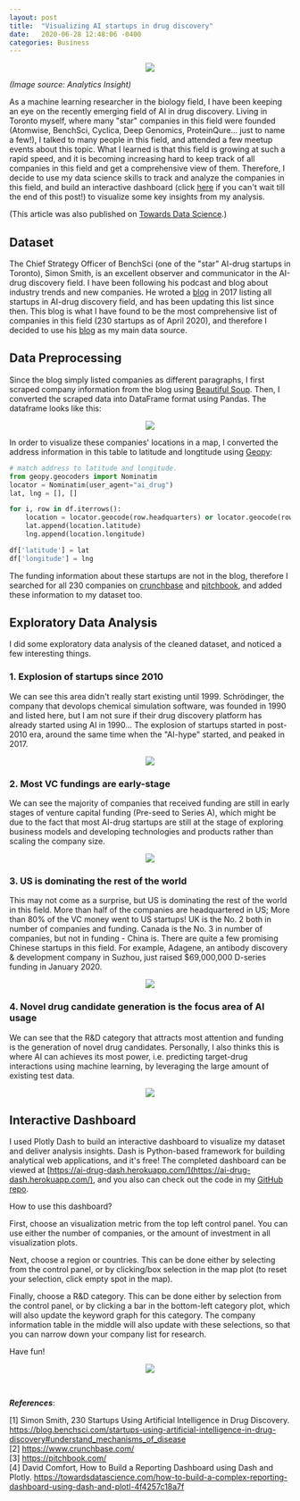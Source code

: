 ```yaml
---
layout: post
title:  "Visualizing AI startups in drug discovery"
date:   2020-06-28 12:48:06 -0400
categories: Business
---
```

<p align="center">
<img src="/imgs/2020-06-28-visualizing-ai-startups-in-drug-discovery/ai_drug_concept.jpg">
</p>
<em> (Image source: Analytics Insight)</em>

As a machine learning researcher in the biology field, I have been keeping an eye on the recently emerging field of AI in drug discovery. Living in Toronto myself, where many "star" companies in this field were founded (Atomwise, BenchSci, Cyclica, Deep Genomics, ProteinQure... just to name a few!), I talked to many people in this field, and attended a few meetup events about this topic. What I learned is that this field is growing at such a rapid speed, and it is becoming increasing hard to keep track of all companies in this field and get a comprehensive view of them. Therefore, I decide to use my data science skills to track and analyze the companies in this field, and build an interactive dashboard (click [here](https://ai-drug-dash.herokuapp.com/) if you can't wait till the end of this post!) to visualize some key insights from my analysis.

(This article was also published on [Towards Data Science](https://towardsdatascience.com/visualizing-ai-startups-in-drug-discovery-cb274eea2792).)

## Dataset
The Chief Strategy Officer of BenchSci (one of the "star" AI-drug startups in Toronto), Simon Smith, is an excellent observer and communicator in the AI-drug discovery field. I have been following his podcast and blog about industry trends and new companies. He wroted a [blog](https://blog.benchsci.com/startups-using-artificial-intelligence-in-drug-discovery#understand_mechanisms_of_disease) in 2017 listing all startups in AI-drug discovery field, and has been updating this list since then. This blog is what I have found to be the most comprehensive list of companies in this field (230 startups as of April 2020), and therefore I decided to use his [blog](https://blog.benchsci.com/startups-using-artificial-intelligence-in-drug-discovery#understand_mechanisms_of_disease) as my main data source.

## Data Preprocessing
Since the blog simply listed companies as different paragraphs, I first scraped company information from the blog using [Beautiful Soup](https://www.crummy.com/software/BeautifulSoup/bs4/doc/). Then, I converted the scraped data into DataFrame format using Pandas. The dataframe looks like this:

<p align="center">
<img src="/imgs/2020-06-28-visualizing-ai-startups-in-drug-discovery/data_table.png">
</p>

In order to visualize these companies' locations in a map, I converted the address information in this table to latitude and longtitude using [Geopy](https://geopy.readthedocs.io/en/stable/):
```Python
# match address to latitude and longitude.
from geopy.geocoders import Nominatim
locator = Nominatim(user_agent="ai_drug")
lat, lng = [], []

for i, row in df.iterrows():
    location = locator.geocode(row.headquarters) or locator.geocode(row.city+','+row.country)
    lat.append(location.latitude)
    lng.append(location.longitude)

df['latitude'] = lat
df['longitude'] = lng
```

The funding information about these startups are not in the blog, therefore I searched for all 230 companies on [crunchbase](https://www.crunchbase.com/) and [pitchbook](https://pitchbook.com/), and added these information to my dataset too.

## Exploratory Data Analysis
I did some exploratory data analysis of the cleaned dataset, and noticed a few interesting things.

### 1. Explosion of startups since 2010
We can see this area didn't really start existing until 1999. Schrödinger, the company that devolops chemical simulation software, was founded in 1990 and listed here, but I am not sure if their drug discovery platform has already started using AI in 1990... The explosion of startups started in post-2010 era, around the same time when the "AI-hype" started, and peaked in 2017.

<p align="center">
<img src="/imgs/2020-06-28-visualizing-ai-startups-in-drug-discovery/chronological_trend.png">
</p>

### 2. Most VC fundings are early-stage
We can see the majority of companies that received funding are still in early stages of venture capital funding (Pre-seed to Series A), which might be due to the fact that most AI-drug startups are still at the stage of exploring business models and developing technologies and products rather than scaling the company size.

<p align="center">
<img src="/imgs/2020-06-28-visualizing-ai-startups-in-drug-discovery/funding_stages.png">
</p>
  
### 3. US is dominating the rest of the world
This may not come as a surprise, but US is dominating the rest of the world in this field. More than half of the companies are headquartered in US; More than 80% of the VC money went to US startups! UK is the No. 2 both in number of companies and funding. Canada is the No. 3 in number of companies, but not in funding - China is. There are quite a few promising Chinese startups in this field. For example, Adagene, an antibody discovery & development company in Suzhou, just raised $69,000,000 D-series funding in January 2020.

<p align="center">
<img src="/imgs/2020-06-28-visualizing-ai-startups-in-drug-discovery/countries.png">
</p>
   
### 4. Novel drug candidate generation is the focus area of AI usage
We can see that the R&D category that attracts most attention and funding is the generation of novel drug candidates. Personally, I also thinks this is where AI can achieves its most power, i.e. predicting target-drug interactions using machine learning, by leveraging the large amount of existing test data.

<p align="center">
<img src="/imgs/2020-06-28-visualizing-ai-startups-in-drug-discovery/categories.png">
</p>

## Interactive Dashboard
I used Plotly Dash to build an interactive dashboard to visualize my dataset and deliver analysis insights. Dash is Python-based framework for building analytical web applications, and it's free! The completed dashboard can be viewed at [https://ai-drug-dash.herokuapp.com/](https://ai-drug-dash.herokuapp.com/), and you also can check out the code in my [GitHub repo](https://github.com/haocai1992/AI-drug).

How to use this dashboard?

First, choose an visualization metric from the top left control panel. You can use either the number of companies, or the amount of investment in all visualization plots. 

Next, choose a region or countries. This can be done either by selecting from the control panel, or by clicking/box selection in the map plot (to reset your selection, click empty spot in the map).

Finally, choose a R&D category. This can be done either by selection from the control panel, or by clicking a bar in the bottom-left category plot, which will also update the keyword graph for this category. The company information table in the middle will also update with these selections, so that you can narrow down your company list for research.

Have fun!

<p align="center">
<img src="/imgs/2020-06-28-visualizing-ai-startups-in-drug-discovery/dashboard.png">
</p>
<br>  

***References***:  

[1] Simon Smith, 230 Startups Using Artificial Intelligence in Drug Discovery. https://blog.benchsci.com/startups-using-artificial-intelligence-in-drug-discovery#understand_mechanisms_of_disease  
[2] https://www.crunchbase.com/  
[3] https://pitchbook.com/  
[4] David Comfort, How to Build a Reporting Dashboard using Dash and Plotly. https://towardsdatascience.com/how-to-build-a-complex-reporting-dashboard-using-dash-and-plotl-4f4257c18a7f